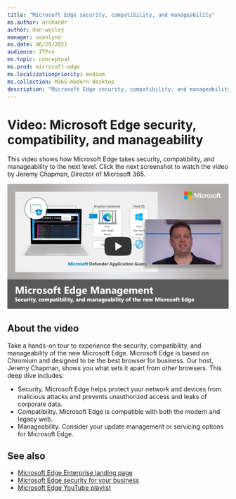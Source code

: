 ```yaml
---
title: "Microsoft Edge security, compatibility, and manageability"
ms.author: archandr
author: dan-wesley
manager: seanlynd
ms.date: 06/29/2021
audience: ITPro
ms.topic: conceptual
ms.prod: microsoft-edge
ms.localizationpriority: medium
ms.collection: M365-modern-desktop
description: "Microsoft Edge security, compatibility, and manageability"
---
```


# Video: Microsoft Edge security, compatibility, and manageability

This video shows how Microsoft Edge takes security, compatibility, and manageability to the next level. Click the next screenshot to watch the video by Jeremy Chapman, Director of Microsoft 365.

[![Microsoft Edge security, compatibility, and manageability](media/microsoft-edge-video-security-compatibility-manageability/0.png)](http://www.youtube.com/watch?v=uMmh_gNaM4I "Microsoft Edge security, compatibility, and manageability")

## About the video

Take a hands-on tour to experience the security, compatibility, and manageability of the new Microsoft Edge. Microsoft Edge is based on Chromium and designed to be the best browser for business. Our host, Jeremy Chapman, shows you what sets it apart from other browsers. This deep dive includes:

- Security. Microsoft Edge helps protect your network and devices from malicious attacks and prevents unauthorized access and leaks of corporate data.
- Compatibility. Microsoft Edge is compatible with both the modern and legacy web.
- Manageability. Consider your update management or servicing options for Microsoft Edge.

## See also

- [Microsoft Edge Enterprise landing page](https://aka.ms/EdgeEnterprise)
- [Microsoft Edge security for your business](ms-edge-security-for-business.md)
- [Microsoft Edge YouTube playlist](https://www.youtube.com/playlist?list=PLXtHYVsvn_b-uXh1tMeYpT-0iD8tD3tFy)